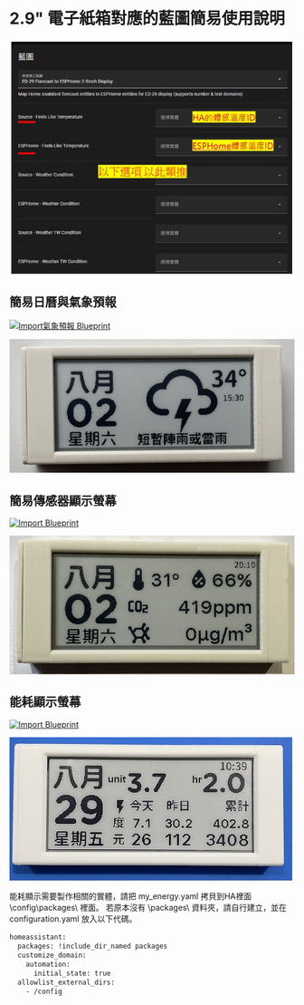 # 2.9" 電子紙箱對應的藍圖簡易使用說明

![081733](/ED_29/image/enger_12.JPG)


## 簡易日曆與氣象預報
[![Import氣象預報 Blueprint](https://my.home-assistant.io/badges/blueprint_import.svg)](https://my.home-assistant.io/redirect/blueprint_import/?blueprint_url=https://raw.githubusercontent.com/Billtou/public/blob/main/BluePrint/automate-es-29-forecast.yaml)

![081733](/ED_29/image/B8AD097F.jpg)



## 簡易傳感器顯示螢幕  

[![Import Blueprint](https://my.home-assistant.io/badges/blueprint_import.svg)](https://my.home-assistant.io/redirect/blueprint_import/?blueprint_url=https://raw.githubusercontent.com/Billtou/public/blob/main/BluePrint/automate-ed-29-mult_sensor.yaml)

![081733](/ED_29/image/834866CA.jpg)



## 能耗顯示螢幕 

[![Import Blueprint](https://my.home-assistant.io/badges/blueprint_import.svg)](https://my.home-assistant.io/redirect/blueprint_import/?blueprint_url=https://raw.githubusercontent.com/Billtou/public/blob/main/BluePrint/automate-ed-29-energy.yaml)

![081733](/ED_29/image/enger_1.jpg)

能耗顯示需要製作相關的實體，請把 my_energy.yaml 拷貝到HA裡面 \config\packages\ 裡面。
若原本沒有 \packages\ 資料夾，請自行建立，並在configuration.yaml 放入以下代碼。
    
    homeassistant:
      packages: !include_dir_named packages
      customize_domain:
        automation:
          initial_state: true
      allowlist_external_dirs:
        - /config
